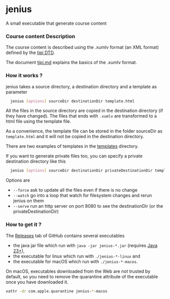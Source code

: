 # jenius
A small executable that generate course content

### Course content Description

The course content is described using the .xumlv format (an XML format) defined by the [tipi DTD](tipi.dtd).

The document [tipi.md](tipi.md) explains the basics of the .xumlv format.

### How it works ?

jenius takes a source directory, a destination directory and a template as parameter
```bash
  jenius [options] sourceDir destinationDir template.html
```

All the files in the source directory are copied in the destination directory (if they have changed).
The files that ends with `.xumlv` are transformed to a html file using the template file.

As a convenience, the template file can be stored in the folder sourceDir as `template.html` and it will not be copied
in the destination directory.

There are two examples of templates in the [templates](src/test/resources/com/github/jenius/talc/templates) directory.

If you want to generate private files too, you can specify a private destination directory like this
```bash
  jenius [options] sourceDir destinationDir privateDestinationDir template.html
```

Options are
 - `--force` ask to update all the files even if there is no change
 - `--watch` go into a loop that watch for filesystem changes and rerun jenius on them
 - `--serve` run an http server on port 8080 to see the destinationDir (or the privateDestinationDir)

### How to get it ?

The [Releases](https://github.com/forax/jenius/releases) tab of GitHub contains several executables
- the java jar file which run with `java -jar jenius-*.jar` (requires [Java 23+](https://www.oracle.com/java/technologies/downloads/)),
- the executable for linux which run with `./jenius-*-linux` and
- the executable for macOS which run with `./jenius-*-macos`.

On macOS, executables downloaded from the Web are not trusted by default,
so you need to remove the quarantine attribute of the executable once you have downloaded it.
```bash
xattr -dr com.apple.quarantine jenius-*-macos
```
